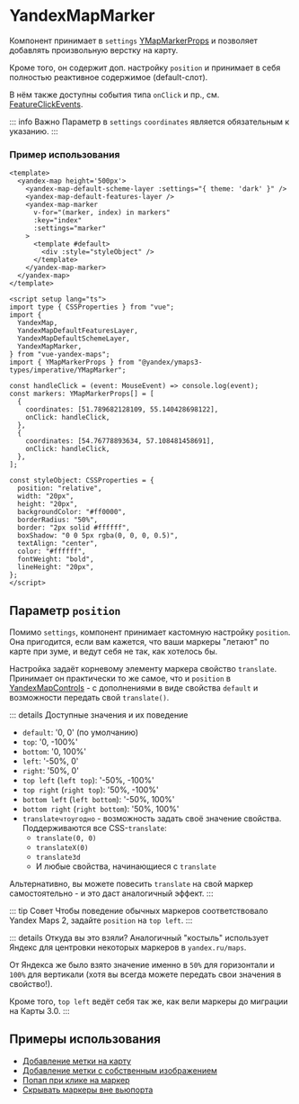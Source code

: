 # YandexMapMarker

Компонент принимает в `settings` [YMapMarkerProps](https://yandex.ru/dev/jsapi30/doc/ru/ref/#YMapMarkerProps) и позволяет добавлять произвольную верстку на карту.

Кроме того, он содержит доп. настройку `position` и принимает в себя полностью реактивное содержимое (default-слот).

В нём также доступны события типа `onClick` и пр., см. [FeatureClickEvents](https://yandex.ru/dev/jsapi30/doc/ru/ref/#interface-featureclickevents).

::: info Важно
Параметр в `settings` `coordinates` является обязательным к указанию.
:::

### Пример использования

```vue
<template>
  <yandex-map height='500px'>
    <yandex-map-default-scheme-layer :settings="{ theme: 'dark' }" />
    <yandex-map-default-features-layer />
    <yandex-map-marker
      v-for="(marker, index) in markers"
      :key="index"
      :settings="marker"
    >
      <template #default>
        <div :style="styleObject" />
      </template>
    </yandex-map-marker>
  </yandex-map>
</template>

<script setup lang="ts">
import type { CSSProperties } from "vue";
import {
  YandexMap,
  YandexMapDefaultFeaturesLayer,
  YandexMapDefaultSchemeLayer,
  YandexMapMarker,
} from "vue-yandex-maps";
import { YMapMarkerProps } from "@yandex/ymaps3-types/imperative/YMapMarker";

const handleClick = (event: MouseEvent) => console.log(event);
const markers: YMapMarkerProps[] = [
  {
    coordinates: [51.789682128109, 55.140428698122],
    onClick: handleClick,
  },
  {
    coordinates: [54.76778893634, 57.108481458691],
    onClick: handleClick,
  },
];

const styleObject: CSSProperties = {
  position: "relative",
  width: "20px",
  height: "20px",
  backgroundColor: "#ff0000",
  borderRadius: "50%",
  border: "2px solid #ffffff",
  boxShadow: "0 0 5px rgba(0, 0, 0, 0.5)",
  textAlign: "center",
  color: "#ffffff",
  fontWeight: "bold",
  lineHeight: "20px",
};
</script>
```

## Параметр `position`

Помимо `settings`, компонент принимает кастомную настройку `position`. Она пригодится, если вам кажется, что ваши маркеры "летают" по карте при зуме, и ведут себя не так, как хотелось бы.

Настройка задаёт корневому элементу маркера свойство `translate`. Принимает он практически то же самое, что и `position` в [YandexMapControls](/components/controls) - с дополнениями в виде свойства `default` и возможности передать свой `translate()`.

::: details Доступные значения и их поведение

- `default`: '0, 0' (по умолчанию)
- `top`: '0, -100%'
- `bottom`: '0, 100%'
- `left`: '-50%, 0'
- `right`: '50%, 0'
- `top left` (`left top`): '-50%, -100%'
- `top right` (`right top`): '50%, -100%'
- `bottom left` (`left bottom`): '-50%, 100%'
- `bottom right` (`right bottom`): '50%, 100%'
- `translateчтоугодно` - возможность задать своё значение свойства. Поддерживаются все CSS-`translate`:
  - `translate(0, 0)`
  - `translateX(0)`
  - `translate3d`
  - И любые свойства, начинающиеся с `translate`

Альтернативно, вы можете повесить `translate` на свой маркер самостоятельно - и это даст аналогичный эффект.
:::

::: tip Совет
Чтобы поведение обычных маркеров соответствовало Yandex Maps 2, задайте `position` на `top left`.
:::

::: details Откуда вы это взяли?
Аналогичный "костыль" использует Яндекс для центровки некоторых маркеров в `yandex.ru/maps`.

От Яндекса же было взято значение именно в `50%` для горизонтали и `100%` для вертикали (хотя вы всегда можете передать свои значения в свойство!).

Кроме того, `top left` ведёт себя так же, как вели маркеры до миграции на Карты 3.0.
:::

## Примеры использования

- [Добавление метки на карту](/examples/placemark)
- [Добавление метки с собственным изображением](/examples/marker-custom-image)
- [Попап при клике на маркер](/examples/marker-popup)
- [Скрывать маркеры вне вьюпорта](/examples/hide-markers)

